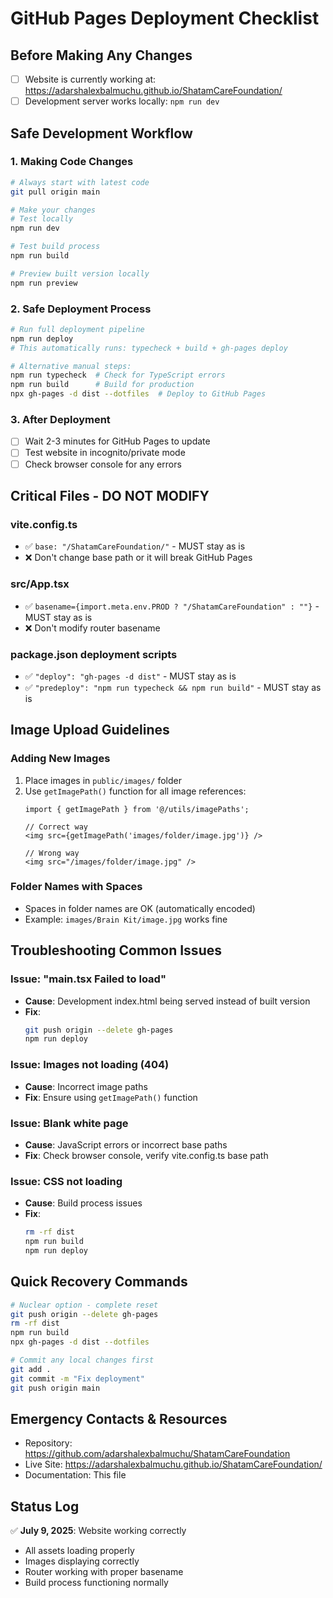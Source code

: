 # GitHub Pages Deployment Checklist

## Before Making Any Changes

- [ ] Website is currently working at: https://adarshalexbalmuchu.github.io/ShatamCareFoundation/
- [ ] Development server works locally: `npm run dev`

## Safe Development Workflow

### 1. Making Code Changes
```bash
# Always start with latest code
git pull origin main

# Make your changes
# Test locally
npm run dev

# Test build process
npm run build

# Preview built version locally
npm run preview
```

### 2. Safe Deployment Process
```bash
# Run full deployment pipeline
npm run deploy
# This automatically runs: typecheck + build + gh-pages deploy

# Alternative manual steps:
npm run typecheck  # Check for TypeScript errors
npm run build      # Build for production
npx gh-pages -d dist --dotfiles  # Deploy to GitHub Pages
```

### 3. After Deployment
- [ ] Wait 2-3 minutes for GitHub Pages to update
- [ ] Test website in incognito/private mode
- [ ] Check browser console for any errors

## Critical Files - DO NOT MODIFY

### vite.config.ts
- ✅ `base: "/ShatamCareFoundation/"` - MUST stay as is
- ❌ Don't change base path or it will break GitHub Pages

### src/App.tsx
- ✅ `basename={import.meta.env.PROD ? "/ShatamCareFoundation" : ""}` - MUST stay as is
- ❌ Don't modify router basename

### package.json deployment scripts
- ✅ `"deploy": "gh-pages -d dist"` - MUST stay as is
- ✅ `"predeploy": "npm run typecheck && npm run build"` - MUST stay as is

## Image Upload Guidelines

### Adding New Images
1. Place images in `public/images/` folder
2. Use `getImagePath()` function for all image references:
   ```tsx
   import { getImagePath } from '@/utils/imagePaths';
   
   // Correct way
   <img src={getImagePath('images/folder/image.jpg')} />
   
   // Wrong way
   <img src="/images/folder/image.jpg" />
   ```

### Folder Names with Spaces
- Spaces in folder names are OK (automatically encoded)
- Example: `images/Brain Kit/image.jpg` works fine

## Troubleshooting Common Issues

### Issue: "main.tsx Failed to load"
- **Cause**: Development index.html being served instead of built version
- **Fix**: 
  ```bash
  git push origin --delete gh-pages
  npm run deploy
  ```

### Issue: Images not loading (404)
- **Cause**: Incorrect image paths
- **Fix**: Ensure using `getImagePath()` function

### Issue: Blank white page
- **Cause**: JavaScript errors or incorrect base paths
- **Fix**: Check browser console, verify vite.config.ts base path

### Issue: CSS not loading
- **Cause**: Build process issues
- **Fix**: 
  ```bash
  rm -rf dist
  npm run build
  npm run deploy
  ```

## Quick Recovery Commands

```bash
# Nuclear option - complete reset
git push origin --delete gh-pages
rm -rf dist
npm run build
npx gh-pages -d dist --dotfiles

# Commit any local changes first
git add .
git commit -m "Fix deployment"
git push origin main
```

## Emergency Contacts & Resources

- Repository: https://github.com/adarshalexbalmuchu/ShatamCareFoundation
- Live Site: https://adarshalexbalmuchu.github.io/ShatamCareFoundation/
- Documentation: This file

## Status Log

✅ **July 9, 2025**: Website working correctly
- All assets loading properly
- Images displaying correctly  
- Router working with proper basename
- Build process functioning normally
